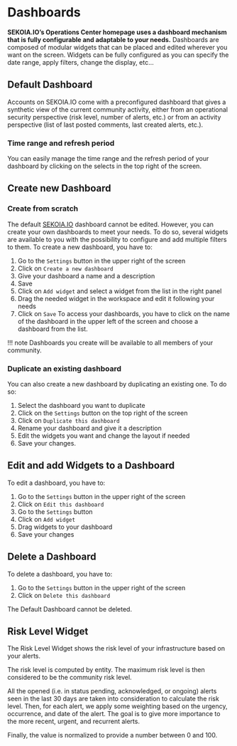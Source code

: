 # Dashboards
**SEKOIA.IO’s Operations Center homepage uses a dashboard mechanism that is fully configurable and adaptable to your needs.**
Dashboards are composed of modular widgets that can be placed and edited wherever you want on the screen. Widgets can be fully configured as you can specify the date range, apply filters, change the display, etc...

## Default Dashboard
Accounts on SEKOIA.IO come with a preconfigured dashboard that gives a synthetic view of the current community activity, either from an operational security perspective (risk level, number of alerts, etc.) or from an activity perspective (list of last posted comments, last created alerts, etc.).
### Time range and refresh period
You can easily manage the time range and the refresh period of your dashboard by clicking on the selects in the top right of the screen.

## Create new Dashboard
### Create from scratch
The default [SEKOIA.IO](http://SEKOIA.IO) dashboard cannot be edited. However, you can create your own dashboards to meet your needs.
To do so, several widgets are available to you with the possibility to configure and add multiple filters to them.
To create a new dashboard, you have to:

1. Go to the `Settings` button in the upper right of the screen
2. Click on `Create a new dashboard`
3. Give your dashboard a name and a description
4. Save
5. Click on `Add widget` and select a widget from the list in the right panel
6. Drag the needed widget in the workspace and edit it following your needs
7. Click on `Save`
To access your dashboards, you have to click on the name of the dashboard in the upper left of the screen and choose a dashboard from the list.

!!! note
    Dashboards you create will be available to all members of your community.

### Duplicate an existing dashboard
You can also create a new dashboard by duplicating an existing one. To do so:

1. Select the dashboard you want to duplicate
2. Click on the `Settings` button on the top right of the screen
3. Click on `Duplicate this dashboard`
4. Rename your dashboard and give it a description
5. Edit the widgets you want and change the layout if needed
6. Save your changes.

## Edit and add Widgets to a Dashboard
To edit a dashboard, you have to:

1. Go to the `Settings` button in the upper right of the screen
2. Click on `Edit this dashboard`
3. Go to the `Settings` button
4. Click on `Add widget`
5. Drag widgets to your dashboard
6. Save your changes

## Delete a Dashboard
To delete a dashboard, you have to:

1. Go to the `Settings` button in the upper right of the screen
2. Click on `Delete this dashboard`

The Default Dashboard cannot be deleted.

## Risk Level Widget

The Risk Level Widget shows the risk level of your infrastructure based on your alerts.

The risk level is computed by entity. The maximum risk level is then considered to be the community risk level.

All the opened (i.e. in status pending, acknowledged, or ongoing) alerts seen in the last 30 days are taken into consideration to calculate the risk level.
Then, for each alert, we apply some weighting based on the urgency, occurrence, and date of the alert.
The goal is to give more importance to the more recent, urgent, and recurrent alerts.

Finally, the value is normalized to provide a number between 0 and 100.
